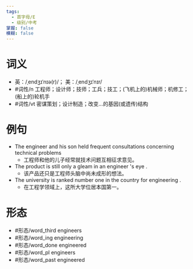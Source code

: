 ```yaml
---
tags:
  - 首字母/E
  - 级别/中考
掌握: false
模糊: false
---
```

# 词义
- 英：/ˌendʒɪˈnɪə(r)/； 美：/ˌendʒɪˈnɪr/
- #词性/n  工程师；设计师；技师；工兵；技工；(飞机上的)机械师；机修工；(船上的)轮机手
- #词性/vt  密谋策划；设计制造；改变…的基因(或遗传)结构
# 例句
- The engineer and his son held frequent consultations concerning technical problems
	- 工程师和他的儿子经常就技术问题互相征求意见。
- The product is still only a gleam in an engineer 's eye .
	- 该产品还只是工程师头脑中尚未成形的想法。
- The university is ranked number one in the country for engineering .
	- 在工程学领域上，这所大学位居本国第一。
# 形态
- #形态/word_third engineers
- #形态/word_ing engineering
- #形态/word_done engineered
- #形态/word_pl engineers
- #形态/word_past engineered
